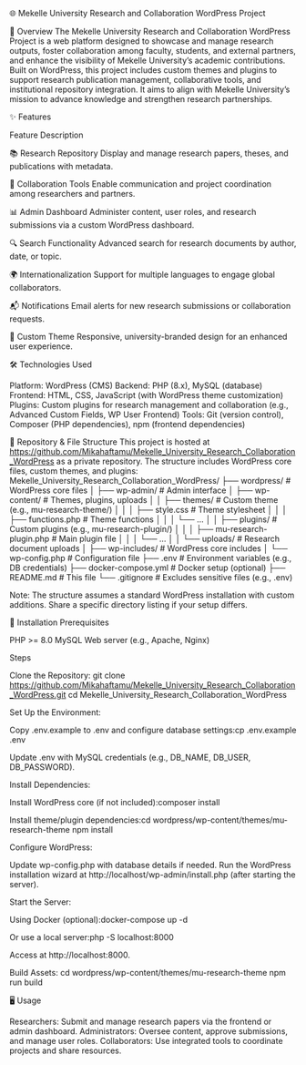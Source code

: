 🌐 Mekelle University Research and Collaboration WordPress Project

📘 Overview
The Mekelle University Research and Collaboration WordPress Project is a web platform designed to showcase and manage research outputs, foster collaboration among faculty, students, and external partners, and enhance the visibility of Mekelle University’s academic contributions. Built on WordPress, this project includes custom themes and plugins to support research publication management, collaborative tools, and institutional repository integration. It aims to align with Mekelle University’s mission to advance knowledge and strengthen research partnerships.

✨ Features



Feature
Description



📚 Research Repository
Display and manage research papers, theses, and publications with metadata.


🤝 Collaboration Tools
Enable communication and project coordination among researchers and partners.


📊 Admin Dashboard
Administer content, user roles, and research submissions via a custom WordPress dashboard.


🔍 Search Functionality
Advanced search for research documents by author, date, or topic.


🌍 Internationalization
Support for multiple languages to engage global collaborators.


📬 Notifications
Email alerts for new research submissions or collaboration requests.


🎨 Custom Theme
Responsive, university-branded design for an enhanced user experience.



🛠️ Technologies Used

Platform: WordPress (CMS)
Backend: PHP (8.x), MySQL (database)
Frontend: HTML, CSS, JavaScript (with WordPress theme customization)
Plugins: Custom plugins for research management and collaboration (e.g., Advanced Custom Fields, WP User Frontend)
Tools: Git (version control), Composer (PHP dependencies), npm (frontend dependencies)


📂 Repository & File Structure
This project is hosted at https://github.com/Mikahaftamu/Mekelle_University_Research_Collaboration_WordPress as a private repository. The structure includes WordPress core files, custom themes, and plugins:
Mekelle_University_Research_Collaboration_WordPress/
├── wordpress/              # WordPress core files
│   ├── wp-admin/          # Admin interface
│   ├── wp-content/        # Themes, plugins, uploads
│   │   ├── themes/        # Custom theme (e.g., mu-research-theme/)
│   │   │   ├── style.css  # Theme stylesheet
│   │   │   ├── functions.php # Theme functions
│   │   │   └── ...
│   │   ├── plugins/       # Custom plugins (e.g., mu-research-plugin/)
│   │   │   ├── mu-research-plugin.php # Main plugin file
│   │   │   └── ...
│   │   └── uploads/       # Research document uploads
│   ├── wp-includes/       # WordPress core includes
│   └── wp-config.php      # Configuration file
├── .env                   # Environment variables (e.g., DB credentials)
├── docker-compose.yml     # Docker setup (optional)
├── README.md              # This file
└── .gitignore             # Excludes sensitive files (e.g., .env)

Note: The structure assumes a standard WordPress installation with custom additions. Share a specific directory listing if your setup differs.

🚀 Installation
Prerequisites

PHP >= 8.0
MySQL
Web server (e.g., Apache, Nginx)

Steps

Clone the Repository:
git clone https://github.com/Mikahaftamu/Mekelle_University_Research_Collaboration_WordPress.git
cd Mekelle_University_Research_Collaboration_WordPress


Set Up the Environment:

Copy .env.example to .env and configure database settings:cp .env.example .env


Update .env with MySQL credentials (e.g., DB_NAME, DB_USER, DB_PASSWORD).


Install Dependencies:

Install WordPress core (if not included):composer install


Install theme/plugin dependencies:cd wordpress/wp-content/themes/mu-research-theme
npm install




Configure WordPress:

Update wp-config.php with database details if needed.
Run the WordPress installation wizard at http://localhost/wp-admin/install.php (after starting the server).


Start the Server:

Using Docker (optional):docker-compose up -d


Or use a local server:php -S localhost:8000



Access at http://localhost:8000.

Build Assets:
cd wordpress/wp-content/themes/mu-research-theme
npm run build




🖥️ Usage

Researchers: Submit and manage research papers via the frontend or admin dashboard.
Administrators: Oversee content, approve submissions, and manage user roles.
Collaborators: Use integrated tools to coordinate projects and share resources.
